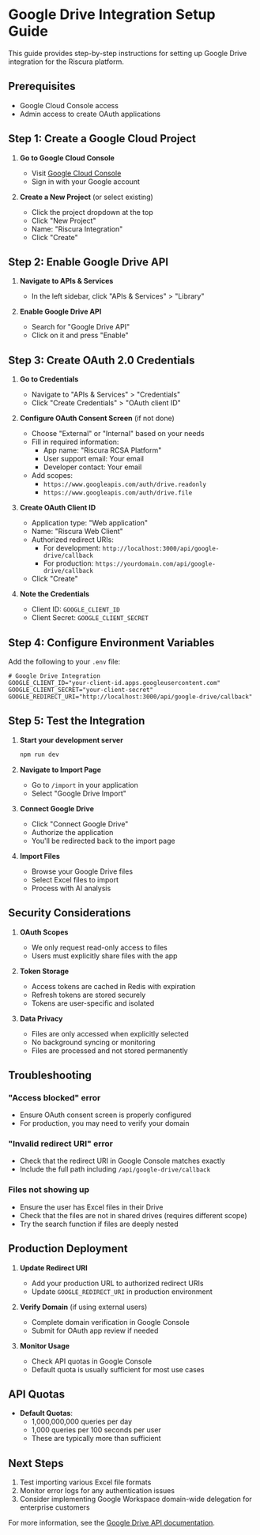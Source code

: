 # Google Drive Integration Setup Guide

This guide provides step-by-step instructions for setting up Google Drive integration for the Riscura platform.

## Prerequisites

- Google Cloud Console access
- Admin access to create OAuth applications

## Step 1: Create a Google Cloud Project

1. **Go to Google Cloud Console**
   - Visit [Google Cloud Console](https://console.cloud.google.com)
   - Sign in with your Google account

2. **Create a New Project** (or select existing)
   - Click the project dropdown at the top
   - Click "New Project"
   - Name: "Riscura Integration"
   - Click "Create"

## Step 2: Enable Google Drive API

1. **Navigate to APIs & Services**
   - In the left sidebar, click "APIs & Services" > "Library"

2. **Enable Google Drive API**
   - Search for "Google Drive API"
   - Click on it and press "Enable"

## Step 3: Create OAuth 2.0 Credentials

1. **Go to Credentials**
   - Navigate to "APIs & Services" > "Credentials"
   - Click "Create Credentials" > "OAuth client ID"

2. **Configure OAuth Consent Screen** (if not done)
   - Choose "External" or "Internal" based on your needs
   - Fill in required information:
     - App name: "Riscura RCSA Platform"
     - User support email: Your email
     - Developer contact: Your email
   - Add scopes:
     - `https://www.googleapis.com/auth/drive.readonly`
     - `https://www.googleapis.com/auth/drive.file`

3. **Create OAuth Client ID**
   - Application type: "Web application"
   - Name: "Riscura Web Client"
   - Authorized redirect URIs:
     - For development: `http://localhost:3000/api/google-drive/callback`
     - For production: `https://yourdomain.com/api/google-drive/callback`
   - Click "Create"

4. **Note the Credentials**
   - Client ID: `GOOGLE_CLIENT_ID`
   - Client Secret: `GOOGLE_CLIENT_SECRET`

## Step 4: Configure Environment Variables

Add the following to your `.env` file:

```env
# Google Drive Integration
GOOGLE_CLIENT_ID="your-client-id.apps.googleusercontent.com"
GOOGLE_CLIENT_SECRET="your-client-secret"
GOOGLE_REDIRECT_URI="http://localhost:3000/api/google-drive/callback"
```

## Step 5: Test the Integration

1. **Start your development server**
   ```bash
   npm run dev
   ```

2. **Navigate to Import Page**
   - Go to `/import` in your application
   - Select "Google Drive Import"

3. **Connect Google Drive**
   - Click "Connect Google Drive"
   - Authorize the application
   - You'll be redirected back to the import page

4. **Import Files**
   - Browse your Google Drive files
   - Select Excel files to import
   - Process with AI analysis

## Security Considerations

1. **OAuth Scopes**
   - We only request read-only access to files
   - Users must explicitly share files with the app

2. **Token Storage**
   - Access tokens are cached in Redis with expiration
   - Refresh tokens are stored securely
   - Tokens are user-specific and isolated

3. **Data Privacy**
   - Files are only accessed when explicitly selected
   - No background syncing or monitoring
   - Files are processed and not stored permanently

## Troubleshooting

### "Access blocked" error
- Ensure OAuth consent screen is properly configured
- For production, you may need to verify your domain

### "Invalid redirect URI" error
- Check that the redirect URI in Google Console matches exactly
- Include the full path including `/api/google-drive/callback`

### Files not showing up
- Ensure the user has Excel files in their Drive
- Check that the files are not in shared drives (requires different scope)
- Try the search function if files are deeply nested

## Production Deployment

1. **Update Redirect URI**
   - Add your production URL to authorized redirect URIs
   - Update `GOOGLE_REDIRECT_URI` in production environment

2. **Verify Domain** (if using external users)
   - Complete domain verification in Google Console
   - Submit for OAuth app review if needed

3. **Monitor Usage**
   - Check API quotas in Google Console
   - Default quota is usually sufficient for most use cases

## API Quotas

- **Default Quotas**:
  - 1,000,000,000 queries per day
  - 1,000 queries per 100 seconds per user
  - These are typically more than sufficient

## Next Steps

1. Test importing various Excel file formats
2. Monitor error logs for any authentication issues
3. Consider implementing Google Workspace domain-wide delegation for enterprise customers

For more information, see the [Google Drive API documentation](https://developers.google.com/drive/api/v3/about-sdk).